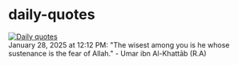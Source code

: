 # daily-quotes
[![Daily quotes](https://github.com/ceepu8/daily-quotes/actions/workflows/daily-quote.yml/badge.svg)](https://github.com/ceepu8/daily-quotes/actions/workflows/daily-quote.yml)<br/>
January 28, 2025 at 12:12 PM: "The wisest among you is he whose sustenance is the fear of Allah." - Umar ibn Al-Khattāb (R.A)
